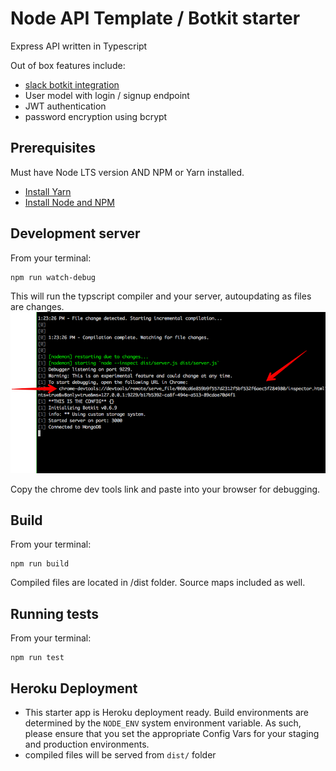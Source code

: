 # Node API Template / Botkit starter

Express API written in Typescript

Out of box features include:
- [slack botkit integration](https://trim.quip.com/HcHWAZmnhjp9)
- User model with login / signup endpoint 
- JWT authentication 
- password encryption using bcrypt

## Prerequisites

Must have Node LTS version AND NPM or Yarn installed.

* [Install Yarn](https://yarnpkg.com/en/docs/install)
* [Install Node and NPM](https://nodejs.org/en/)


## Development server

From your terminal:
```
npm run watch-debug
```
This will run the typscript compiler and your server, autoupdating as files are changes.
![Screenshot](https://github.com/TrimAgency/node-api-template/blob/master/github/devtools-screenshot.png)

Copy the chrome dev tools link and paste into your browser for debugging.

## Build
From your terminal:
```
npm run build
```

Compiled files are located in /dist folder.  Source maps included as well.

## Running tests
From your terminal:
```
npm run test
```

## Heroku Deployment

* This starter app is Heroku deployment ready. Build environments are determined
  by the `NODE_ENV` system environment variable.  As such, please ensure that
  you set the appropriate Config Vars for your staging and production
  environments.
* compiled files will be served from `dist/` folder

